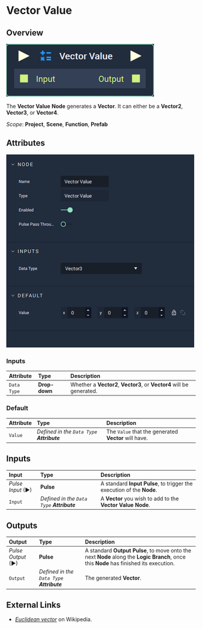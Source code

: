 # Vector Value

## Overview

![The Vector Value Node.](../../.gitbook/assets/node-vector-value2.png)

The **Vector Value** **Node** generates a **Vector**. It can either be a **Vector2**, **Vector3**, or **Vector4**.

*Scope*: **Project**, **Scene**, **Function**, **Prefab**

## Attributes

![The Vector Value Node Attributes.](../../.gitbook/assets/node-vector-value2-attr.png)

### Inputs

| Attribute | Type | Description |
| :--- | :--- | :--- |
| `Data Type` | **Drop-down** | Whether a **Vector2**, **Vector3**, or **Vector4** will be generated. |

### Default

| Attribute | Type | Description |
| :--- | :--- | :--- |
| `Value` | _Defined in the `Data Type` **Attribute**_ | The `Value` that the generated **Vector** will have. |

## Inputs

| Input | Type | Description |
| :--- | :--- | :--- |
| _Pulse Input_ \(►\) | **Pulse** | A standard **Input Pulse**, to trigger the execution of the **Node**. |
| `Input` | _Defined in the `Data Type` **Attribute**_ | A **Vector** you wish to add to the **Vector Value** **Node**. |

## Outputs

| Output | Type | Description |
| :--- | :--- | :--- |
| _Pulse Output_ \(►\) | **Pulse** | A standard **Output Pulse**, to move onto the next **Node** along the **Logic Branch**, once this **Node** has finished its execution. |
| `Output` | _Defined in the `Data Type` **Attribute**_ | The generated **Vector**. |

## External Links

* [_Euclidean vector_](https://en.wikipedia.org/wiki/Euclidean_vector) on Wikipedia.

